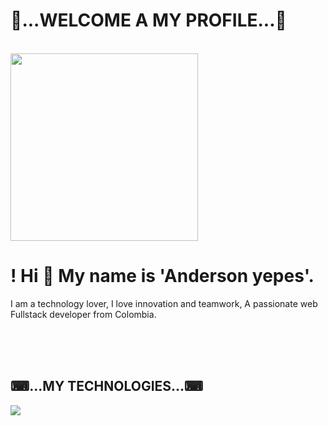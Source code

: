 
 
 <div id="header" aling="center"> 
     <h1 aling="center">👨...WELCOME A MY PROFILE...👨</h1>
      <br>
    <img src="https://media.giphy.com/media/sk6yL9EGVeAcE/giphy.gif" width="300"/>
    <h1 aling="center">! Hi 👋 My name is 'Anderson yepes'.</h1>
        <p aling="center">I am a technology lover, I love innovation and teamwork, A passionate web Fullstack developer from Colombia. </p>
</div>
<br>
<br>
<br>
 <h2 aling="center">⌨...MY TECHNOLOGIES...⌨</h2>
<img src="https://user-images.githubusercontent.com/89555929/220980879-048efd4c-e051-4adf-898f-664a4dc87d35.png" />




<!--
**andersonyepes1998/andersonyepes1998** is a ✨ _special_ ✨ repository because its `README.md` (this file) appears on your GitHub profile.

Here are some ideas to get you started:

- 🔭 I’m currently working on ...
- 🌱 I’m currently learning ...
- 👯 I’m looking to collaborate on ...
- 🤔 I’m looking for help with ...
- 💬 Ask me about ...
- 📫 How to reach me: ...
- 😄 Pronouns: ...
- ⚡ Fun fact: ...
-->
